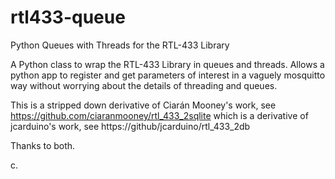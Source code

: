 # rtl433-queue
Python Queues with Threads for the RTL-433 Library

A Python class to wrap the RTL-433 Library in queues and threads.  Allows a python app to register and get parameters of 
interest in a vaguely mosquitto way without worrying about the details of threading and queues.

This is a stripped down derivative of Ciarán Mooney's work, see https://github.com/ciaranmooney/rtl_433_2sqlite which is a
derivative of jcarduino's work, see https://github/jcarduino/rtl_433_2db

Thanks to both.

c.
